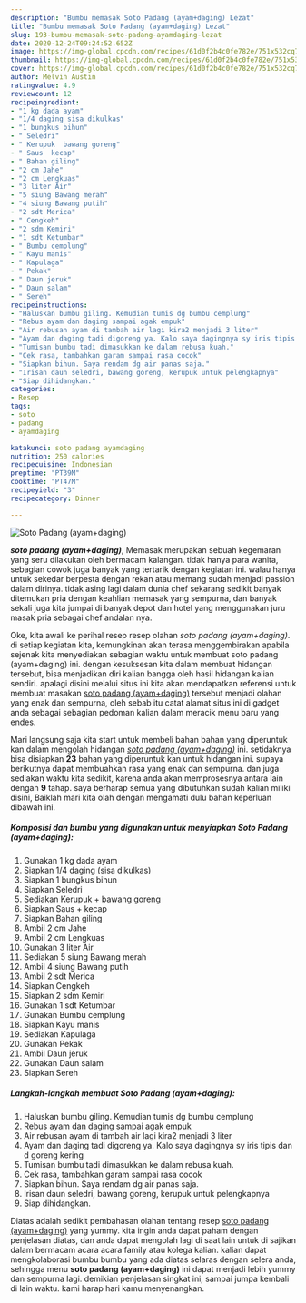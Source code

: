 ```yaml
---
description: "Bumbu memasak Soto Padang (ayam+daging) Lezat"
title: "Bumbu memasak Soto Padang (ayam+daging) Lezat"
slug: 193-bumbu-memasak-soto-padang-ayamdaging-lezat
date: 2020-12-24T09:24:52.652Z
image: https://img-global.cpcdn.com/recipes/61d0f2b4c0fe782e/751x532cq70/soto-padang-ayamdaging-foto-resep-utama.jpg
thumbnail: https://img-global.cpcdn.com/recipes/61d0f2b4c0fe782e/751x532cq70/soto-padang-ayamdaging-foto-resep-utama.jpg
cover: https://img-global.cpcdn.com/recipes/61d0f2b4c0fe782e/751x532cq70/soto-padang-ayamdaging-foto-resep-utama.jpg
author: Melvin Austin
ratingvalue: 4.9
reviewcount: 12
recipeingredient:
- "1 kg dada ayam"
- "1/4 daging sisa dikulkas"
- "1 bungkus bihun"
- " Seledri"
- " Kerupuk  bawang goreng"
- " Saus  kecap"
- " Bahan giling"
- "2 cm Jahe"
- "2 cm Lengkuas"
- "3 liter Air"
- "5 siung Bawang merah"
- "4 siung Bawang putih"
- "2 sdt Merica"
- " Cengkeh"
- "2 sdm Kemiri"
- "1 sdt Ketumbar"
- " Bumbu cemplung"
- " Kayu manis"
- " Kapulaga"
- " Pekak"
- " Daun jeruk"
- " Daun salam"
- " Sereh"
recipeinstructions:
- "Haluskan bumbu giling. Kemudian tumis dg bumbu cemplung"
- "Rebus ayam dan daging sampai agak empuk"
- "Air rebusan ayam di tambah air lagi kira2 menjadi 3 liter"
- "Ayam dan daging tadi digoreng ya. Kalo saya dagingnya sy iris tipis dan d goreng kering"
- "Tumisan bumbu tadi dimasukkan ke dalam rebusa kuah."
- "Cek rasa, tambahkan garam sampai rasa cocok"
- "Siapkan bihun. Saya rendam dg air panas saja."
- "Irisan daun seledri, bawang goreng, kerupuk untuk pelengkapnya"
- "Siap dihidangkan."
categories:
- Resep
tags:
- soto
- padang
- ayamdaging

katakunci: soto padang ayamdaging 
nutrition: 250 calories
recipecuisine: Indonesian
preptime: "PT39M"
cooktime: "PT47M"
recipeyield: "3"
recipecategory: Dinner

---
```



![Soto Padang (ayam+daging)](https://img-global.cpcdn.com/recipes/61d0f2b4c0fe782e/751x532cq70/soto-padang-ayamdaging-foto-resep-utama.jpg)

<b><i>soto padang (ayam+daging)</i></b>, Memasak merupakan sebuah kegemaran yang seru dilakukan oleh bermacam kalangan. tidak hanya para wanita, sebagian cowok juga banyak yang tertarik dengan kegiatan ini. walau hanya untuk sekedar berpesta dengan rekan atau memang sudah menjadi passion dalam dirinya. tidak asing lagi dalam dunia chef sekarang sedikit banyak ditemukan pria dengan keahlian memasak yang sempurna, dan banyak sekali juga kita jumpai di banyak depot dan hotel yang menggunakan juru masak pria sebagai chef andalan nya.



Oke, kita awali ke perihal resep resep olahan <i>soto padang (ayam+daging)</i>. di setiap kegiatan kita, kemungkinan akan terasa menggembirakan apabila sejenak kita menyediakan sebagian waktu untuk membuat soto padang (ayam+daging) ini. dengan kesuksesan kita dalam membuat hidangan tersebut, bisa menjadikan diri kalian bangga oleh hasil hidangan kalian sendiri. apalagi disini melalui situs ini kita akan mendapatkan referensi untuk membuat masakan <u>soto padang (ayam+daging)</u> tersebut menjadi olahan yang enak dan sempurna, oleh sebab itu catat alamat situs ini di gadget anda sebagai sebagian pedoman kalian dalam meracik menu baru yang endes.


Mari langsung saja kita start untuk membeli bahan bahan yang diperuntuk kan dalam mengolah hidangan <u><i>soto padang (ayam+daging)</i></u> ini. setidaknya bisa disiapkan <b>23</b> bahan yang diperuntuk kan untuk hidangan ini. supaya berikutnya dapat membuahkan rasa yang enak dan sempurna. dan juga sediakan waktu kita sedikit, karena anda akan memprosesnya antara lain dengan <b>9</b> tahap. saya berharap semua yang dibutuhkan sudah kalian miliki disini, Baiklah mari kita olah dengan mengamati dulu bahan keperluan dibawah ini.

<!--inarticleads1-->

##### Komposisi dan bumbu yang digunakan untuk menyiapkan Soto Padang (ayam+daging):

1. Gunakan 1 kg dada ayam
1. Siapkan 1/4 daging (sisa dikulkas)
1. Siapkan 1 bungkus bihun
1. Siapkan  Seledri
1. Sediakan  Kerupuk + bawang goreng
1. Siapkan  Saus + kecap
1. Siapkan  Bahan giling
1. Ambil 2 cm Jahe
1. Ambil 2 cm Lengkuas
1. Gunakan 3 liter Air
1. Sediakan 5 siung Bawang merah
1. Ambil 4 siung Bawang putih
1. Ambil 2 sdt Merica
1. Siapkan  Cengkeh
1. Siapkan 2 sdm Kemiri
1. Gunakan 1 sdt Ketumbar
1. Gunakan  Bumbu cemplung
1. Siapkan  Kayu manis
1. Sediakan  Kapulaga
1. Gunakan  Pekak
1. Ambil  Daun jeruk
1. Gunakan  Daun salam
1. Siapkan  Sereh




<!--inarticleads2-->

##### Langkah-langkah membuat Soto Padang (ayam+daging):

1. Haluskan bumbu giling. Kemudian tumis dg bumbu cemplung
1. Rebus ayam dan daging sampai agak empuk
1. Air rebusan ayam di tambah air lagi kira2 menjadi 3 liter
1. Ayam dan daging tadi digoreng ya. Kalo saya dagingnya sy iris tipis dan d goreng kering
1. Tumisan bumbu tadi dimasukkan ke dalam rebusa kuah.
1. Cek rasa, tambahkan garam sampai rasa cocok
1. Siapkan bihun. Saya rendam dg air panas saja.
1. Irisan daun seledri, bawang goreng, kerupuk untuk pelengkapnya
1. Siap dihidangkan.




Diatas adalah sedikit pembahasan olahan tentang resep <u>soto padang (ayam+daging)</u> yang yummy. kita ingin anda dapat paham dengan penjelasan diatas, dan anda dapat mengolah lagi di saat lain untuk di sajikan dalam bermacam acara acara family atau kolega kalian. kalian dapat mengkolaborasi bumbu bumbu yang ada diatas selaras dengan selera anda, sehingga menu <b>soto padang (ayam+daging)</b> ini dapat menjadi lebih yummy dan sempurna lagi. demikian penjelasan singkat ini, sampai jumpa kembali di lain waktu. kami harap hari kamu menyenangkan.
